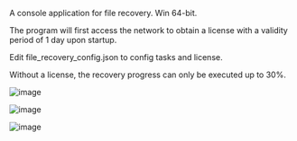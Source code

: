A console application for file recovery.
Win 64-bit.

The program will first access the network to obtain a license with a validity period of 1 day upon startup.

Edit file_recovery_config.json to config tasks and license.

Without a license, the recovery progress can only be executed up to 30%.

![image](https://github.com/mfxm985/file-recovery/assets/3438653/0ce67bc5-c27f-416e-8871-013a49a55fb1)

![image](https://github.com/mfxm985/file-recovery/assets/3438653/a3a401ae-1b3a-41d6-9084-473ddcfdc635)

![image](https://github.com/mfxm985/file-recovery/assets/3438653/7029a2cb-a9aa-4322-8166-44cbfd703c80)
